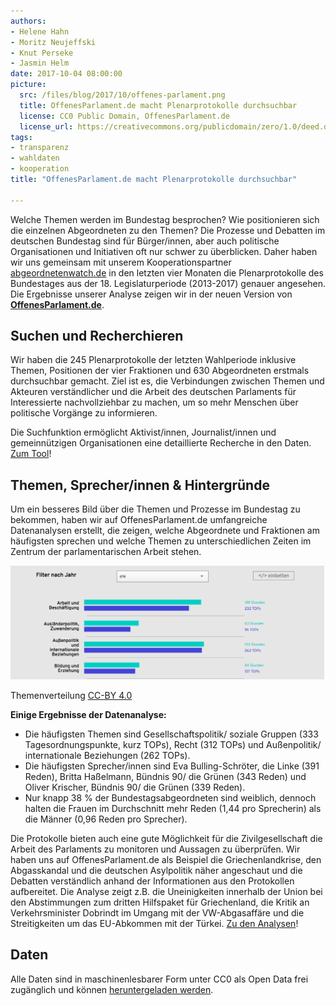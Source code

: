 ```yaml
---
authors: 
- Helene Hahn
- Moritz Neujeffski
- Knut Perseke
- Jasmin Helm
date: 2017-10-04 08:00:00
picture:
  src: /files/blog/2017/10/offenes-parlament.png
  title: OffenesParlament.de macht Plenarprotokolle durchsuchbar
  license: CC0 Public Domain, OffenesParlament.de
  license_url: https://creativecommons.org/publicdomain/zero/1.0/deed.de
tags:
- transparenz
- wahldaten
- kooperation
title: "OffenesParlament.de macht Plenarprotokolle durchsuchbar"

---
```


Welche Themen werden im Bundestag besprochen? Wie positionieren sich die einzelnen Abgeordneten zu den Themen? Die Prozesse und Debatten im deutschen Bundestag sind für Bürger/innen, aber auch politische Organisationen und Initiativen oft nur schwer zu überblicken. Daher haben wir uns gemeinsam mit unserem Kooperationspartner [abgeordnetenwatch.de](https://abgeordnetenwatch.de) in den letzten vier Monaten die Plenarprotokolle des Bundestages aus der 18. Legislaturperiode (2013-2017) genauer angesehen. Die Ergebnisse unserer Analyse zeigen wir in der neuen Version von **[OffenesParlament.de](https://offenesparlament.de)**. 

## Suchen und Recherchieren

Wir haben die 245 Plenarprotokolle der letzten Wahlperiode inklusive Themen, Positionen der vier Fraktionen und 630 Abgeordneten erstmals durchsuchbar gemacht. Ziel ist es, die Verbindungen zwischen Themen und Akteuren verständlicher und die Arbeit des deutschen Parlaments für Interessierte nachvollziehbar zu machen, um so mehr Menschen über politische Vorgänge zu informieren.

Die Suchfunktion ermöglicht Aktivist/innen, Journalist/innen und gemeinnützigen Organisationen eine detaillierte Recherche in den Daten. [Zum Tool](https://offenesparlament.de/protokolle/)!

## Themen, Sprecher/innen & Hintergründe

Um ein besseres Bild über die Themen und Prozesse im Bundestag zu bekommen, haben wir auf OffenesParlament.de umfangreiche Datenanalysen erstellt, die zeigen, welche Abgeordnete und Fraktionen am häufigsten sprechen und welche Themen zu unterschiedlichen Zeiten im Zentrum der parlamentarischen Arbeit stehen.  

![Themenverteilung](/files/blog/2017/10/themen-offenes-parlament.png)

<p class="post-image-license"> Themenverteilung <a href="https://creativecommons.org/licenses/by/4.0/deed.de">CC-BY 4.0</a></p>

**Einige Ergebnisse der Datenanalyse:**

* Die häufigsten Themen sind Gesellschaftspolitik/ soziale Gruppen (333 Tagesordnungspunkte, kurz TOPs), Recht (312 TOPs) und Außenpolitik/ internationale Beziehungen (262 TOPs).
* Die häufigsten Sprecher/innen sind Eva Bulling-Schröter, die Linke (391 Reden), Britta Haßelmann, Bündnis 90/ die Grünen (343 Reden) und Oliver Krischer, Bündnis 90/ die Grünen (339 Reden).	
* Nur knapp 38 % der Bundestagsabgeordneten sind weiblich, dennoch halten die Frauen im Durchschnitt mehr Reden (1,44 pro Sprecherin) als die Männer (0,96 Reden pro Sprecher).

Die Protokolle bieten auch eine gute Möglichkeit für die Zivilgesellschaft die Arbeit des Parlaments zu monitoren und Aussagen zu überprüfen. Wir haben uns auf OffenesParlament.de als Beispiel die Griechenlandkrise, den Abgasskandal und die deutschen Asylpolitik näher angeschaut und die Debatten verständlich anhand der Informationen aus den Protokollen aufbereitet. Die Analyse zeigt z.B. die Uneinigkeiten innerhalb der Union bei den Abstimmungen zum dritten Hilfspaket für Griechenland, die Kritik an Verkehrsminister Dobrindt im Umgang mit der VW-Abgasaffäre und die Streitigkeiten um das EU-Abkommen mit der Türkei. [Zu den Analysen](https://offenesparlament.de/analyse/)!

## Daten

Alle Daten sind in maschinenlesbarer Form unter CC0 als Open Data frei zugänglich und können [heruntergeladen werden](https://offenesparlament.de/daten/). 

